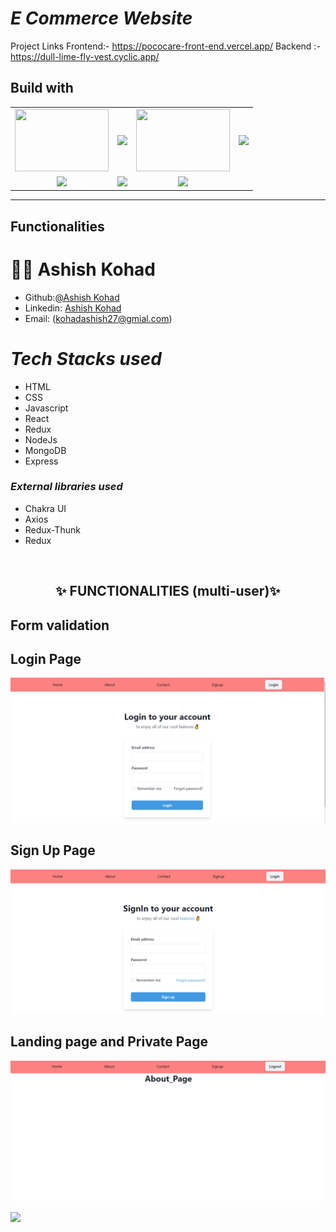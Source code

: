 # _E Commerce Website_

Project Links
Frontend:- https://pococare-front-end.vercel.app/
Backend :- https://dull-lime-fly-vest.cyclic.app/

## Build with

<table  align=center>
  <tr>
 <td align=center> <img src="https://upload.wikimedia.org/wikipedia/commons/thumb/d/d9/Node.js_logo.svg/1280px-Node.js_logo.svg.png"  height=100   width=150 ></td>
     <td align=center> <img src="https://upload.wikimedia.org/wikipedia/commons/thumb/a/a7/React-icon.svg/1280px-React-icon.svg.png" height=100   ></td>
    <td align=center> <img src="https://upload.wikimedia.org/wikipedia/commons/4/49/Redux.png"  height=100   width=150 ></td>
     <td align=center> <img src="https://img.icons8.com/nolan/64/wikipedia.png"  height=100  ></td>
  </tr><tr><td align=center>  <img src="https://img.icons8.com/color/48/null/chakra-ui.png"   width=100  ></td>

  <td align=center> <img src="https://git-scm.com/images/logos/downloads/Git-Icon-1788C.png"  height=100  ></td>
  <td align=center> <img src="https://img.icons8.com/plasticine/100/null/github.png"  height=100  ></td>
  </tr>

</table>

<hr/>

## Functionalities

# 🧑🏻 **Ashish Kohad**

- Github:[@Ashish Kohad](https://github.com/AshishKohad27)
- Linkedin: [Ashish Kohad](https://www.linkedin.com/in/ashish-kohad27/)
- Email: (kohadashish27@gmial.com)

<h1><i>Tech Stacks used </i></h1>

<ul>
<li>HTML</li>
<li>CSS</li>
<li>Javascript</li>
<li>React</li>
<li>Redux</li>
<li>NodeJs</li>
<li>MongoDB</li>
<li>Express</li>
</ul>

<h3><i>External libraries used </i></h3>

<ul>
<li>Chakra UI</li>
<li>Axios</li>
<li>Redux-Thunk</li>
<li>Redux</li>
</ul>

<br/>
<h2 align="center" >✨ FUNCTIONALITIES (multi-user)✨<h2/>

Form validation
<br/>
## Login Page
![Alt text](public/Img/Login_PocoCare.PNG)
<br/>
## Sign Up Page
![Alt text](public/Img/Signup_PocoCare.PNG)
<br/>

## Landing page and Private Page
![Alt text](public/Img/Private_Page.PNG)
<br/>

<img src="https://raw.githubusercontent.com/Trilokia/Trilokia/379277808c61ef204768a61bbc5d25bc7798ccf1/bottom_header.svg" />

